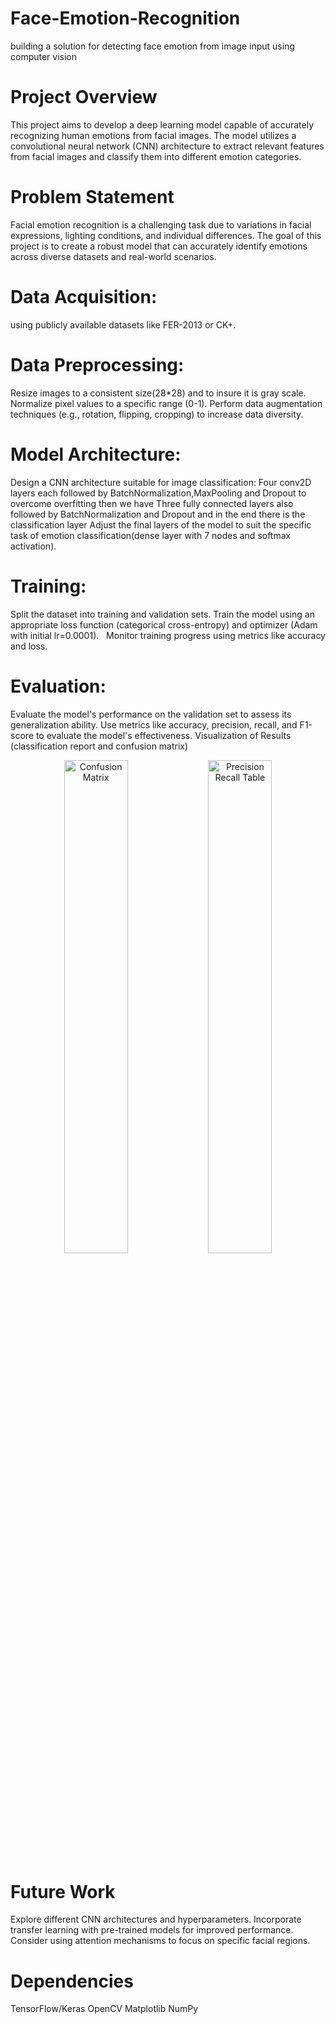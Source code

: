 # Face-Emotion-Recognition
building a solution for detecting face emotion from image input using computer vision

# Project Overview
This project aims to develop a deep learning model capable of accurately recognizing human emotions from facial images. The model utilizes a convolutional neural network (CNN) architecture to extract relevant features from facial images and classify them into different emotion categories.

# Problem Statement
Facial emotion recognition is a challenging task due to variations in facial expressions, lighting conditions, and individual differences. The goal of this project is to create a robust model that can accurately identify emotions across diverse datasets and real-world scenarios.


# Data Acquisition:
using publicly available datasets like FER-2013 or CK+.

# Data Preprocessing:
Resize images to a consistent size(28*28) and to insure it is gray scale.
Normalize pixel values to a specific range (0-1).
Perform data augmentation techniques (e.g., rotation, flipping, cropping) to increase data diversity.

# Model Architecture:
Design a CNN architecture suitable for image classification:
Four conv2D layers each followed by BatchNormalization,MaxPooling and Dropout to overcome overfitting
then we have Three fully connected layers also followed by BatchNormalization and Dropout and in the end there is the classification layer
Adjust the final layers of the model to suit the specific task of emotion classification(dense layer with 7 nodes and softmax activation).

# Training:
Split the dataset into training and validation sets.
Train the model using an appropriate loss function (categorical cross-entropy) and optimizer (Adam with initial lr=0.0001).   
Monitor training progress using metrics like accuracy and loss.

# Evaluation:
Evaluate the model's performance on the validation set to assess its generalization ability.
Use metrics like accuracy, precision, recall, and F1-score to evaluate the model's effectiveness.
Visualization of Results (classification report and confusion matrix)
<p align="center">
  <img src="(https://github.com/user-attachments/assets/59803c2c-495b-4f23-86f7-409c3504e5e1" alt="Confusion Matrix" width="45%" />
  <img src="https://github.com/user-attachments/assets/1168dc06-f6cd-48c9-b357-c01128d2b0a1" alt="Precision Recall Table" width="45%" />
</p>


# Future Work
Explore different CNN architectures and hyperparameters.
Incorporate transfer learning with pre-trained models for improved performance.
Consider using attention mechanisms to focus on specific facial regions.

# Dependencies
TensorFlow/Keras
OpenCV
Matplotlib
NumPy
